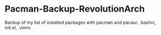 # Pacman-Backup-RevolutionArch
Backup of my list of installed packages with pacman and pacaur. .bashrc, init.el, .vimrc 

